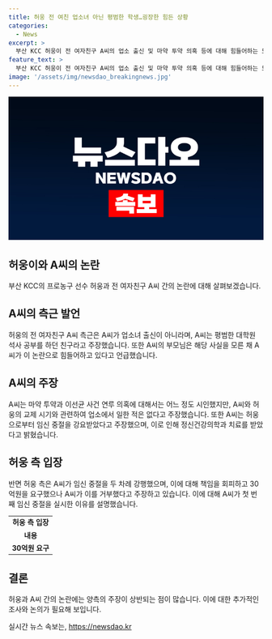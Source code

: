 ```yaml
---
title: 허웅 전 여친 업소녀 아닌 평범한 학생…굉장한 힘든 상황
categories:
  - News
excerpt: >
  부산 KCC 허웅이 전 여자친구 A씨의 업소 출신 및 마약 투약 의혹 등에 대해 힘들어하는 모습을 공개했다. A씨의 측근은 A씨는 업소 출신이 아니며 마약 투약은 허웅과의 갈등과 관련이 없다고 주장했다. 그러나 A씨는 허웅에 대한 협박과 공갈미수 등의 혐의로 고소했으며 임신 중절과 관련하여도 허웅과의 강제적인 성관계 등을 주장했다. 이에 대한 허웅 측은 A씨가 돈을 요구했으며 이를 거부한 것을 주장하고 있다. 현재 관련된 모든 사건은 경찰 조사 중이다.
feature_text: >
  부산 KCC 허웅이 전 여자친구 A씨의 업소 출신 및 마약 투약 의혹 등에 대해 힘들어하는 모습을 공개했다. A씨의 측근은 A씨는 업소 출신이 아니며 마약 투약은 허웅과의 갈등과 관련이 없다고 주장했다. 그러나 A씨는 허웅에 대한 협박과 공갈미수 등의 혐의로 고소했으며 임신 중절과 관련하여도 허웅과의 강제적인 성관계 등을 주장했다. 이에 대한 허웅 측은 A씨가 돈을 요구했으며 이를 거부한 것을 주장하고 있다. 현재 관련된 모든 사건은 경찰 조사 중이다.
image: '/assets/img/newsdao_breakingnews.jpg'
---
```


<p><img src="/assets/img/newsdao_breakingnews.jpg" alt="cryptoinkorea 속보" /></p>

<h2 data-ke-size="size26">허웅이와 A씨의 논란</h2>

<p data-ke-size="size16">부산 KCC의 프로농구 선수 허웅과 전 여자친구 A씨 간의 논란에 대해 살펴보겠습니다.</p>

<h2 data-ke-size="size24">A씨의 측근 발언</h2>

<p data-ke-size="size16">허웅의 전 여자친구 A씨 측근은 A씨가 업소녀 출신이 아니라며, A씨는 평범한 대학원 석사 공부를 하던 친구라고 주장했습니다. 또한 A씨의 부모님은 해당 사실을 모른 채 A씨가 이 논란으로 힘들어하고 있다고 언급했습니다.</p>

<h2 data-ke-size="size24">A씨의 주장</h2>

<p data-ke-size="size16">A씨는 마약 투약과 이선균 사건 연루 의혹에 대해서는 어느 정도 시인했지만, A씨와 허웅의 교제 시기와 관련하여 업소에서 일한 적은 없다고 주장했습니다. 또한 A씨는 허웅으로부터 임신 중절을 강요받았다고 주장했으며, 이로 인해 정신건강의학과 치료를 받았다고 밝혔습니다.</p>

<h2 data-ke-size="size24">허웅 측 입장</h2>

<p data-ke-size="size16">반면 허웅 측은 A씨가 임신 중절을 두 차례 강행했으며, 이에 대해 책임을 회피하고 30억원을 요구했으나 A씨가 이를 거부했다고 주장하고 있습니다. 이에 대해 A씨가 첫 번째 임신 중절을 실시한 이유를 설명했습니다.</p>

<table>
  <tr>
    <td style="text-align: center; height: 17px;"><b>허웅 측 입장</b></td>
  </tr>
  <tr>
    <td style="text-align: center; height: 17px;"><b>내용</b></td>
  </tr>
  <tr>
    <td style="text-align: center; height: 17px;"><b>30억원 요구</b></td>
  </tr>
</table>

<h2 data-ke-size="size24">결론</h2>

<p data-ke-size="size16">허웅과 A씨 간의 논란에는 양측의 주장이 상반되는 점이 많습니다. 이에 대한 추가적인 조사와 논의가 필요해 보입니다.</p>
실시간 뉴스 속보는, <a href="https://newsdao.kr" rel="dofollow">https://newsdao.kr</a>


